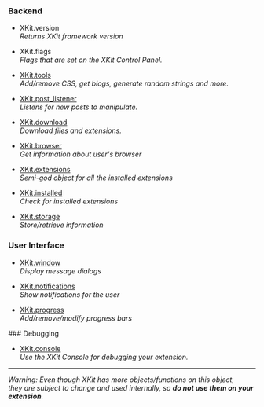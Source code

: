 ### Backend

* XKit.version  
	_Returns XKit framework version_
	
* XKit.flags  
	_Flags that are set on the XKit Control Panel._

* [XKit.tools](https://github.com/atesh/XKit/wiki/XKit.tools)   
	_Add/remove CSS, get blogs, generate random strings and more._
	
* [XKit.post_listener](https://github.com/atesh/XKit/wiki/XKit.post_listener)   
	_Listens for new posts to manipulate._
	
* [XKit.download](https://github.com/atesh/XKit/wiki/XKit.download)   
	_Download files and extensions._
	
* [XKit.browser](https://github.com/atesh/XKit/wiki/XKit.browser)   
	_Get information about user's browser_
	
* [XKit.extensions](https://github.com/atesh/XKit/wiki/XKit.extensions)   
	_Semi-god object for all the installed extensions_
	
* [XKit.installed](https://github.com/atesh/XKit/wiki/XKit.installed)   
	_Check for installed extensions_
	
* [XKit.storage](https://github.com/atesh/XKit/wiki/XKit.storage)   
	_Store/retrieve information_
	
### User Interface
	
* [XKit.window](https://github.com/atesh/XKit/wiki/XKit.window)   
	_Display message dialogs_
	
* [XKit.notifications](https://github.com/atesh/XKit/wiki/XKit.notifications)   
	_Show notifications for the user_
	
* [XKit.progress](https://github.com/atesh/XKit/wiki/XKit.progress)   
	_Add/remove/modify progress bars_
	
### Debugging

* [XKit.console](https://github.com/atesh/XKit/wiki/XKit.console)   
	_Use the XKit Console for debugging your extension._

***

_Warning: Even though XKit has more objects/functions on this object,   
they are subject to change and used internally, so **do not use them on your extension**._